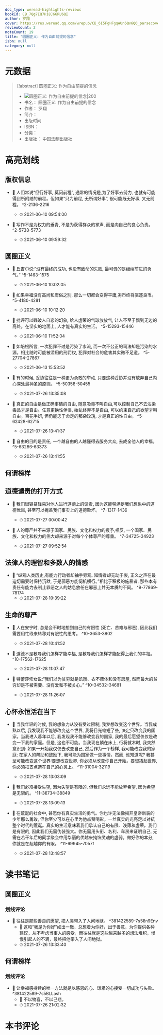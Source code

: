 ```yaml
---
doc_type: weread-highlights-reviews
bookId: CB_7Qg7IQ7Hi8J66RU6QI
author: 罗翔
cover: https://res.weread.qq.com/wrepub/CB_6I5FgHFgqAUn6Qv6Q0_parsecover
reviewCount: 2
noteCount: 19
title: "圆圈正义: 作为自由前提的信念"
isbn: null
category: null
---
```

# 元数据
> [!abstract] 圆圈正义: 作为自由前提的信念
> - ![ 圆圈正义: 作为自由前提的信念|200](https://res.weread.qq.com/wrepub/CB_6I5FgHFgqAUn6Qv6Q0_parsecover)
> - 书名： 圆圈正义: 作为自由前提的信念
> - 作者： 罗翔
> - 简介： 
> - 出版时间 
> - ISBN： 
> - 分类： 
> - 出版社： 中国法制出版社

# 高亮划线

## 版权信息


- 📌 人们常说“但行好事, 莫问前程”, 通常的情况是,为了好事去努力, 也就有可能得到所附随的前程。但如果“只为前程, 无所谓好事”, 很可能既无好事, 又无前程。 ^2-2136-2216
    - ⏱ 2021-06-10 09:54:00 

- 📌 写作不是为权力的垂青, 不是为获得群众的掌声, 而是向自己的良心负责。 ^2-5738-5773
    - ⏱ 2021-06-10 09:59:32 
## 圆圈正义


- 📌 丘吉尔说:“没有最终的成功, 也没有致命的失败, 最可贵的是继续前进的勇气。” ^5-1463-1575
    - ⏱ 2021-06-10 10:02:05 

- 📌 如果幸福没有高尚和庸俗之别, 那么一切都会变得平庸,劣币终将驱逐良币。 ^5-4180-4281
    - ⏱ 2021-06-10 10:12:20 

- 📌 批评可以戳破人自恋的幻象, 给人虚荣的气球放放气, 让人不至于飘到无边的高处。在坚实的地面上, 人才能有真实的生活。 ^5-15293-15446
    - ⏱ 2021-06-10 11:52:04 

- 📌 如培根所言, 一次犯罪不过是污染了水流, 而一次不公正的司法却是污染的水源。相比随时可能被滥用的刑罚权, 犯罪对社会的危害其实微不足道。 ^5-27704-27867
    - ⏱ 2021-06-13 15:53:52 

- 📌 有的时候, 妥协往往是一种更为勇敢的举动, 只要这种妥协并没有放弃自己内心深处最神圣的原则。 ^5-50358-50455
    - ⏱ 2021-07-26 13:35:08 

- 📌 真正的自由是做正确事情的自由, 随意吸毒不叫自由,可以控制自己不去沾染毒品才是自由。任意更换性伴侣, 始乱终弃不是自由, 可以约束自己的欲望才叫自由。百花争妍, 但仍能忠于命定的那朵玫瑰, 才是真正的性自由。 ^5-62428-62715
    - ⏱ 2021-07-26 13:41:37 

- 📌 自由的目的是责任, 一个越自由的人越懂得去服务大众, 去成全他人的幸福。 ^5-63286-63373
    - ⏱ 2021-07-26 13:41:55 
## 何谓榜样

 
## 道德谴责的打开方式


- 📌 我们很容易轻易对他人进行道德上的谴责, 因为这能够满足我们想象中的道德优越, 甚至可以掩盖我们事实上的道德败坏。 ^7-1317-1439
    - ⏱ 2021-07-27 00:00:42 

- 📌 人的尊严并不来源于国家、民族、文化和权力的授予,相反, 一个国家、民族、文化和权力的伟大却来源于对每个个体尊严的尊重。 ^7-34725-34923
    - ⏱ 2021-07-27 09:52:54 
## 法律人的理智和多数人的情感


- 📌 “纵观人类历史,有能力行动者却袖手旁观, 知情者却无动于衷, 正义之声在最迫切需要时保持沉默, 于是邪恶方能伺机横行。”相比于积极的施暴者, 那些本有责任有能力去制止罪恶之人的姑息放任在邪恶上并无本质的不同。 ^9-77869-78174
    - ⏱ 2021-07-28 10:39:22 
## 生命的尊严


- 📌 人在安宁时, 总是会不时地想到自己的有限性 (死亡、苦难与邪恶), 因此我们需要用忙碌来转移对有限性的思考。 ^10-3653-3802
    - ⏱ 2021-07-28 10:41:52 

- 📌 道德不是教导我们怎样才能幸福, 是教导我们怎样才能配得上我们的幸福。 ^10-17562-17625
    - ⏱ 2021-07-28 11:07:47 

- 📌 特蕾莎修女说:“我们以为贫穷就是饥饿、衣不蔽体和没有房屋, 然而最大的贫穷却是不被需要、没有爱和不被关心。” ^10-34532-34681
    - ⏱ 2021-07-28 11:26:07 
## 心怀永恒活在当下


- 📌 当我年轻的时候, 我的想象力从没有受过限制, 我梦想改变这个世界。当我成熟以后, 我发现我不能够改变这个世界, 我将目光缩短了些, 决定只改变我的国家。当我进入暮年以后, 我发现我不能够改变我的国家, 我的最后愿望仅仅是改变一下我的家庭。但是, 这也不可能。当我现在躺在床上, 行将就木时, 我突然意识到: 如果一开始我仅仅去改变自己, 然后作为一个榜样, 我可能改变我的家庭; 在家人的帮助和鼓励下, 我可能为国家做一些事情。然而, 谁知道呢? 我甚至可能改变这个世界!要想改变世界, 你必须从改变你自己开始。要想撬起世界, 你必须把支点选在自己的心灵上。 ^11-31004-32119
    - ⏱ 2021-07-28 13:03:09 

- 📌 我们必须接受失望, 因为失望是有限的, 但我们永远不能放弃希望, 因为希望是无限的。 ^11-38734-38849
    - ⏱ 2021-07-28 13:09:13 

- 📌 在荒诞的社会中, 甚愿你有真实生活的勇气。你也许无法像揭开皇帝新装的少年那么勇敢, 但你至少可以在心里为他点赞喝彩。一丝真实的光亮足以对抗整个时代的荒诞。真实的生活意味着我们承认自己的有限、浅薄和虚荣。我们是有限的, 因此我们无需伪装强大。你无需用头衔、名利、车房来证明自己, 无需在若干年后的同学聚会中用华丽的优越来掩饰灵魂的虚弱。做好你的本分, 你就是在超越你的有限。 ^11-69945-70571
    - ⏱ 2021-07-28 13:48:57 
# 读书笔记

## 圆圈正义

### 划线评论
- 📌 往往是那些善良的愿望, 把人类带入了人间地狱。  ^381422589-7s58n9Env
    - 💭 这和“我是为你好”如出一辙，总想着为你好，出于善意，为你提供各种建议，从不考虑当事人的感受，而往往就是这些越来越多的想法堆积，慢慢引起人的不满，最终把他带入了人间地狱。
    - ⏱ 2021-07-26 13:33:40
   
## 何谓榜样

### 划线评论
- 📌 让幸福感持续的唯一方法就是以感恩的心、谦卑的心接受一切成功与失败。  ^381422589-7s5BLLash
    - 💭 不以物喜，不以己悲。
    - ⏱ 2021-07-26 21:02:32
   
# 本书评论
